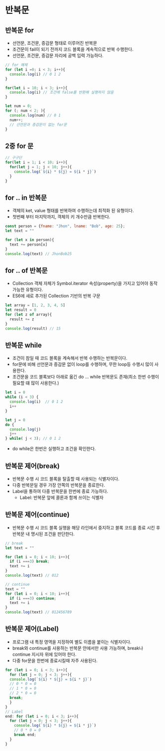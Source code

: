 # 반복문
## 반복문 for
- 선언문, 조건문, 증감문 형태로 이루어진 반복문
- 조건문이 fail이 되기 전까지 코드 블록을 계속적으로 반복 수행한다.
- 선언문, 조건문, 증감문 자리에 공백 입력 가능하다.

```javascript
// for 예제
for (let i =0; i < 3; i++){
  console.log(i) // 0 1 2
}

for(let i = 10; i < 3; i++){
  console.log(i) // 조건에 false를 반환해 실행하지 않음
}

let num = 0;
for (; num < 2; ){
  console.log(num) // 0 1
  num++;
  // 선언문과 증감문이 없는 for문
}
```
## 2중 for 문
```javascript
// 구구단 
for(let i = 1; i < 10; i++){
  for(let j = 1; j < 10; j++){
    console.log(`${i} * ${j} = ${i * j}`)
  }
}
```

## for .. in 반복문
- 객체의 ket, value 형태를 반복하여 수행하는데 최적화 된 유형이다.
- 첫번째 부터 마지막까지, 객체의 키 개수만큼 반복한다.

```javascript
const person = {fname: "Jhon", lname: "Bob", age: 25};
let text = ""

for (let x in person){
  text += person[x]
}
console.log(text) // JhonBob25
```


## for .. of 반복문
- Collection 객체 자체가 Symbol.iterator 속성(property)을 가지고 있어야 동작 가능한 유형이다.
- ES6에 새로 추가된 Collection 기반의 반복 구문 

```javascript
let array = [1, 2, 3, 4, 5]
let result = 0
for (let z of array){
  result += z
}
console.log(result) // 15
```


## 반복문 while
- 조건이 참일 때 코드 블록을 계속해서 반복 수행하는 반복문이다.
- for문에 비해 선언문과 증감문 없이 loop를 수행하며, 무한 loop등 수행시 많이 사용한다.
- 조건문을 코드 블록보다 아래로 옮긴 do ... while 반복문도 존재(최소 한번 수행이 필요할 떄 많이 사용한다.)

```javascript
let i = 0
while (i < 3) {
  console.log(i)  // 0 1 2 
  i++
}

let j = 0
do {
  console.log(j)
  j++
} while( j < 3); // 0 1 2 

```
- do while은 한번은 실행하고 조건을 확인한다.


## 반복문 제어(break)
- 반복문 수행 시 코드 블록을 탈출할 때 사용되는 식별자이다.
- 다중 반복문일 경우 가장 안쪽의 반복문을 종료한다.
- Label을 통하여 다중 반복문을 한번에 종료 가능하다.
  - Label: 반복문 앞에 콜론과 함께 쓰이는 식별자

## 반복문 제어(continue)
- 반복문 수행 시 코드 블록 실행을 해당 라인에서 중지하고 블록 코드를 종료 시킨 후 반복문 내 명시된 조건을 판단한다.

```javascript
// break
let text = ""

for (let i = 0; i < 10; i++){
  if (i ===3) break;
  text += i
}
console.log(text) // 012

// continue
text = ""
for (let i = 0; i < 10; i++){
  if (i ===3) continue;
  text += i
}
console.log(text) // 012456789
```
## 반복문 제어(Label)
- 프로그램 내 특정 영역을 지정하여 별도 이름을 붙이는 식별자이다.
- break와 continue를 사용하는 반복문 안에서만 사용 가능하며, break나 continue 지시자 위에 있어야 한다.
- 다중 for문을 한번에 종료시킬때 자주 사용된다.

```javascript
for (let i = 0; i < 3; i++){
  for (let j = 0; j < 3; j++){
  console.log(`${i} * ${j} = ${i * j}`)  
  // 0 * 0 = 0 
  // 1 * 0 = 0 
  // 2 * 0 = 0 
  break; 
  }
} 
// Label
end: for (let i = 0; i < 3; i++){
  for (let j = 0; j < 3; j++){
    console.log(`${i} * ${j} = ${i * j}`)  
    // 0 * 0 = 0
    break end;  
  }
} 
```

